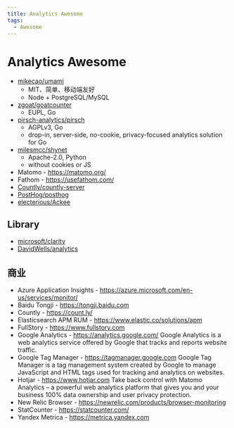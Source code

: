 ```yaml
---
title: Analytics Awesome
tags:
  - Awesome
---
```


# Analytics Awesome

- [mikecao/umami](https://github.com/mikecao/umami)
  - MIT、简单、移动端友好
  - Node + PostgreSQL/MySQL
- [zgoat/goatcounter](https://github.com/zgoat/goatcounter)
  - EUPL, Go
- [pirsch-analytics/pirsch](https://github.com/pirsch-analytics/pirsch)
  - AGPLv3, Go
  - drop-in, server-side, no-cookie, privacy-focused analytics solution for Go
- [milesmcc/shynet](https://github.com/milesmcc/shynet)
  - Apache-2.0, Python
  - without cookies or JS
- Matomo - https://matomo.org/
- Fathom - https://usefathom.com/
- [Countly/countly-server](https://github.com/Countly/countly-server)
- [PostHog/posthog](https://github.com/PostHog/posthog)
- [electerious/Ackee](https://github.com/electerious/Ackee)

## Library

- [microsoft/clarity](https://github.com/microsoft/clarity)
- [DavidWells/analytics](https://github.com/DavidWells/analytics)

## 商业

- Azure Application Insights - https://azure.microsoft.com/en-us/services/monitor/
- Baidu Tongji - https://tongji.baidu.com
- Countly - https://count.ly/
- Elasticsearch APM RUM - https://www.elastic.co/solutions/apm
- FullStory - https://www.fullstory.com
- Google Analytics - https://analytics.google.com/
  Google Analytics is a web analytics service offered by Google that tracks and reports website traffic.
- Google Tag Manager - https://tagmanager.google.com
  Google Tag Manager is a tag management system created by Google to manage JavaScript and HTML tags used for tracking and analytics on websites.
- Hotjar - https://www.hotjar.com
  Take back control with Matomo Analytics – a powerful web analytics platform that gives you and your business 100% data ownership and user privacy protection.
- New Relic Browser - https://newrelic.com/products/browser-monitoring
- StatCounter - https://statcounter.com/
- Yandex Metrica - https://metrica.yandex.com

